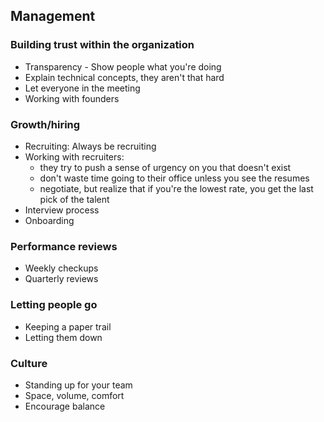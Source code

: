 ## Management

### Building trust within the organization
- Transparency - Show people what you're doing
- Explain technical concepts, they aren't that hard
- Let everyone in the meeting
- Working with founders

### Growth/hiring
- Recruiting: Always be recruiting
- Working with recruiters:
  - they try to push a sense of urgency on you that doesn't exist
  - don't waste time going to their office unless you see the resumes
  - negotiate, but realize that if you're the lowest rate, you get the last pick of the talent
- Interview process
- Onboarding

### Performance reviews
- Weekly checkups
- Quarterly reviews

### Letting people go
- Keeping a paper trail
- Letting them down

### Culture
- Standing up for your team
- Space, volume, comfort
- Encourage balance
